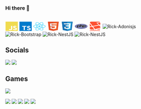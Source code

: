 ### Hi there 👋


<div style="display: inline_block"><br>
  <img align="center" alt="Rick-Js" height="30" width="40" src="https://raw.githubusercontent.com/devicons/devicon/master/icons/javascript/javascript-plain.svg">
  <img align="center" alt="Rick-Ts" height="30" width="40" src="https://raw.githubusercontent.com/devicons/devicon/master/icons/typescript/typescript-plain.svg">
  <img align="center" alt="Rick-React" height="30" width="40" src="https://raw.githubusercontent.com/devicons/devicon/master/icons/react/react-original.svg">
  <img align="center" alt="Rick-HTML" height="30" width="40" src="https://raw.githubusercontent.com/devicons/devicon/master/icons/html5/html5-original.svg">
  <img align="center" alt="Rick-CSS" height="30" width="40" src="https://raw.githubusercontent.com/devicons/devicon/master/icons/css3/css3-original.svg">
  <img align="center" alt="Rick-PHP" height="30" width="40" src="https://raw.githubusercontent.com/devicons/devicon/master/icons/php/php-original.svg">
  <img align="center" alt="Rick-Laravel" height="30" width="40" src="https://raw.githubusercontent.com/devicons/devicon/master/icons/laravel/laravel-plain-wordmark.svg">
  <img align="center" alt="Rick-Adonisjs" src="https://img.shields.io/badge/adonisjs-%23220052.svg?style=for-the-badge&logo=adonisjs&logoColor=white">
  <img align="center" alt="Rick-Bootstrap" src="https://img.shields.io/badge/bootstrap-%23563D7C.svg?style=for-the-badge&logo=bootstrap&logoColor=white">
  <img align="center" alt="Rick-NestJS" src="https://img.shields.io/badge/nestjs-%23E0234E.svg?style=for-the-badge&logo=nestjs&logoColor=white">
  <img align="center" alt="Rick-NestJS" src="https://img.shields.io/badge/tailwindcss-%2338B2AC.svg?style=for-the-badge&logo=tailwind-css&logoColor=white">
</div>
  
  ## Socials
 
<div>
  <a href = "mailto:ricknevesbc@icloud.com"><img src="https://img.shields.io/badge/Apple-%23000000.svg?style=for-the-badge&logo=apple&logoColor=whit" target="_blank"></a>
  <a href="https://www.linkedin.com/in/richard-neves/" target="_blank"><img src="https://img.shields.io/badge/-LinkedIn-%230077B5?style=for-the-badge&logo=linkedin&logoColor=white" target="_blank"></a> 
</div>

  ## Games
<div>
  <p>
    <a href="https://count.getloli.com"><img src="https://count.getloli.com/get/@demo?theme=rule34" /></a>
  </p>
  <a href="#"><img src="https://img.shields.io/badge/riotgames-D32936.svg?style=for-the-badge&logo=riotgames&logoColor=white"></a> 
  <a href="#"><img src="https://img.shields.io/badge/xbox-%23107C10.svg?style=for-the-badge&logo=xbox&logoColor=white"></a> 
  <a href="#"><img src="https://img.shields.io/badge/epicgames-%23313131.svg?style=for-the-badge&logo=epicgames&logoColor=white"></a> 
  <a href="#"><img src="https://img.shields.io/badge/ea-%23000000.svg?style=for-the-badge&logo=ea&logoColor=white"></a> 
  <a href="#"><img src="https://img.shields.io/badge/battle.net-%2300AEFF.svg?style=for-the-badge&logo=battle.net&logoColor=white"></a> 
</div>
